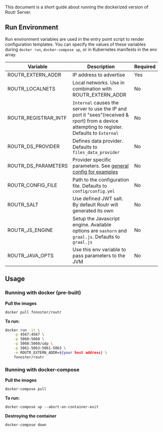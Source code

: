 This document is a short guide about running the dockerized version of Routr Server.

## Run Environment

Run environment variables are used in the entry point script to render configuration templates. You can specify the values of these variables during `docker run`, `docker-compose up`, or in Kubernetes manifests in the env array.

| Variable | Description | Required |
| --- | --- | --- |
| ROUTR_EXTERN_ADDR | IP address to advertise  | Yes |
| ROUTR_LOCALNETS | Local networks. Use in combination with ROUTR_EXTERN_ADDR | No |
| ROUTR_REGISTRAR_INTF | `Internal` causes the server to use the IP and port it "sees"(received & rport) from a device attempting to register. Defaults to `External` | No |
| ROUTR_DS_PROVIDER | Defines data provider. Defaults to `files_data_provider` | No |
| ROUTR_DS_PARAMETERS | Provider specific parameters. See [general config for examples](https://https://routr.io/docs/configuration/general/)  | No |
| ROUTR_CONFIG_FILE | Path to the configuration file. Defaults to `config/config.yml` | No |
| ROUTR_SALT | Use defined JWT salt. By default Routr will generated its own  | No |
| ROUTR_JS_ENGINE | Setup the Javascript engine. Available options are `nashorn` and `graal.js`. Defaults to `graal.js` | No |
| ROUTR_JAVA_OPTS | Use this env variable to pass parameters to the JVM | No |

## Usage

### Running with docker (pre-built)

**Pull the images**

`docker pull fonoster/routr`

**To run:**

```bash
docker run -it \
    -p 4567:4567 \
    -p 5060:5060 \
    -p 5060:5060/udp \
    -p 5061-5063:5061-5063 \
    -e ROUTR_EXTERN_ADDR=${your host address} \
    fonoster/routr
```

### Running with docker-compose

**Pull the images**

`docker-compose pull`

**To run:**

`docker-compose up --abort-on-container-exit`

**Destroying the container**

`docker-compose down`
